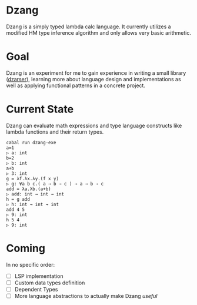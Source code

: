 # Dzang

Dzang is a simply typed lambda calc language.
It currently utilizes a modified HM type inference algorithm and only allows very basic arithmetic.

# Goal

Dzang is an experiment for me to gain experience in writing a small library ([dzarser](https://github.com/ndzik/dzarser)), learning more about language design and implementations as well as applying functional patterns in a concrete project.

# Current State
Dzang can evaluate math expressions and type language constructs like lambda functions and their return types.

```
cabal run dzang-exe
a=1
▷ a: int
b=2
▷ b: int
a+b
▷ 3: int
g = λf.λx.λy.(f x y)
▷ g: ∀a b c.( a → b → c ) → a → b → c
add = λa.λb.(a+b)
▷ add: int → int → int
h = g add
▷ h: int → int → int
add 4 5
▷ 9: int
h 5 4
▷ 9: int
```

# Coming

In no specific order:

- [ ] LSP implementation
- [ ] Custom data types definition
- [ ] Dependent Types
- [ ] More language abstractions to actually make Dzang _useful_
